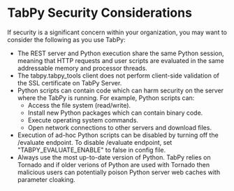 # TabPy Security Considerations

If security is a significant concern within your organization,
you may want to consider the following as you use TabPy:

- The REST server and Python execution share the same Python session,
  meaning that HTTP requests and user scripts are evaluated in the
  same addressable memory and processor threads.
- The tabpy.tabpy_tools client does not perform client-side validation of the
  SSL certificate on TabPy Server.
- Python scripts can contain code which can harm security on the server
  where the TabPy is running. For example, Python scripts can:
  - Access the file system (read/write).
  - Install new Python packages which can contain binary code.
  - Execute operating system commands.
  - Open network connections to other servers and download files.
- Execution of ad-hoc Python scripts can be disabled by turning off the
  /evaluate endpoint. To disable /evaluate endpoint, set "TABPY_EVALUATE_ENABLE"
  to false in config file.
- Always use the most up-to-date version of Python.
  TabPy relies on Tornado and if older verions of Python are used with Tornado
  then malicious users can potentially poison Python server web caches
  with parameter cloaking.
